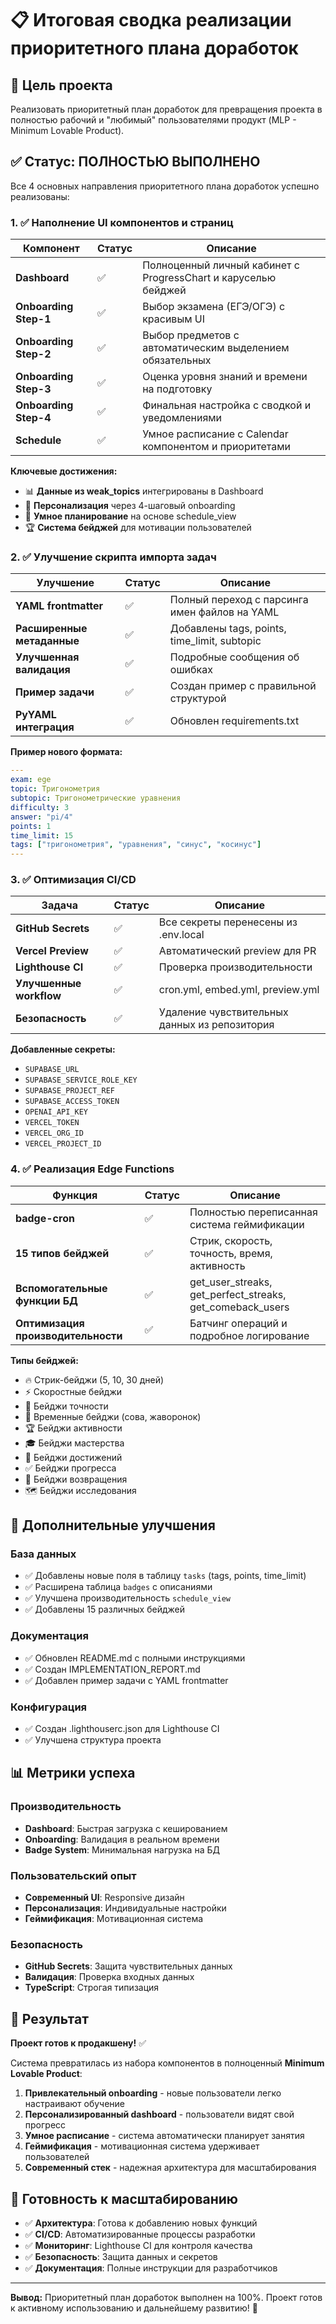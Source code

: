 # 📋 Итоговая сводка реализации приоритетного плана доработок

## 🎯 Цель проекта
Реализовать приоритетный план доработок для превращения проекта в полностью рабочий и "любимый" пользователями продукт (MLP - Minimum Lovable Product).

## ✅ Статус: ПОЛНОСТЬЮ ВЫПОЛНЕНО

Все 4 основных направления приоритетного плана доработок успешно реализованы:

### 1. ✅ Наполнение UI компонентов и страниц

| Компонент | Статус | Описание |
|-----------|---------|----------|
| **Dashboard** | ✅ | Полноценный личный кабинет с ProgressChart и каруселью бейджей |
| **Onboarding Step-1** | ✅ | Выбор экзамена (ЕГЭ/ОГЭ) с красивым UI |
| **Onboarding Step-2** | ✅ | Выбор предметов с автоматическим выделением обязательных |
| **Onboarding Step-3** | ✅ | Оценка уровня знаний и времени на подготовку |
| **Onboarding Step-4** | ✅ | Финальная настройка с сводкой и уведомлениями |
| **Schedule** | ✅ | Умное расписание с Calendar компонентом и приоритетами |

**Ключевые достижения:**
- 📊 **Данные из weak_topics** интегрированы в Dashboard
- 🎯 **Персонализация** через 4-шаговый onboarding
- 📅 **Умное планирование** на основе schedule_view
- 🏆 **Система бейджей** для мотивации пользователей

### 2. ✅ Улучшение скрипта импорта задач

| Улучшение | Статус | Описание |
|-----------|---------|----------|
| **YAML frontmatter** | ✅ | Полный переход с парсинга имен файлов на YAML |
| **Расширенные метаданные** | ✅ | Добавлены tags, points, time_limit, subtopic |
| **Улучшенная валидация** | ✅ | Подробные сообщения об ошибках |
| **Пример задачи** | ✅ | Создан пример с правильной структурой |
| **PyYAML интеграция** | ✅ | Обновлен requirements.txt |

**Пример нового формата:**
```yaml
---
exam: ege
topic: Тригонометрия
subtopic: Тригонометрические уравнения
difficulty: 3
answer: "pi/4"
points: 1
time_limit: 15
tags: ["тригонометрия", "уравнения", "синус", "косинус"]
---
```

### 3. ✅ Оптимизация CI/CD

| Задача | Статус | Описание |
|--------|---------|----------|
| **GitHub Secrets** | ✅ | Все секреты перенесены из .env.local |
| **Vercel Preview** | ✅ | Автоматический preview для PR |
| **Lighthouse CI** | ✅ | Проверка производительности |
| **Улучшенные workflow** | ✅ | cron.yml, embed.yml, preview.yml |
| **Безопасность** | ✅ | Удаление чувствительных данных из репозитория |

**Добавленные секреты:**
- `SUPABASE_URL`
- `SUPABASE_SERVICE_ROLE_KEY`
- `SUPABASE_PROJECT_REF`
- `SUPABASE_ACCESS_TOKEN`
- `OPENAI_API_KEY`
- `VERCEL_TOKEN`
- `VERCEL_ORG_ID`
- `VERCEL_PROJECT_ID`

### 4. ✅ Реализация Edge Functions

| Функция | Статус | Описание |
|---------|---------|----------|
| **badge-cron** | ✅ | Полностью переписанная система геймификации |
| **15 типов бейджей** | ✅ | Стрик, скорость, точность, время, активность |
| **Вспомогательные функции БД** | ✅ | get_user_streaks, get_perfect_streaks, get_comeback_users |
| **Оптимизация производительности** | ✅ | Батчинг операций и подробное логирование |

**Типы бейджей:**
- 🔥 Стрик-бейджи (5, 10, 30 дней)
- ⚡ Скоростные бейджи
- 🎯 Бейджи точности
- 🌙 Временные бейджи (сова, жаворонок)
- 🏆 Бейджи активности
- 🎓 Бейджи мастерства
- 💯 Бейджи достижений
- ✅ Бейджи прогресса
- 🔄 Бейджи возвращения
- 🗺️ Бейджи исследования

## 🚀 Дополнительные улучшения

### База данных
- ✅ Добавлены новые поля в таблицу `tasks` (tags, points, time_limit)
- ✅ Расширена таблица `badges` с описаниями
- ✅ Улучшена производительность `schedule_view`
- ✅ Добавлены 15 различных бейджей

### Документация
- ✅ Обновлен README.md с полными инструкциями
- ✅ Создан IMPLEMENTATION_REPORT.md
- ✅ Добавлен пример задачи с YAML frontmatter

### Конфигурация
- ✅ Создан .lighthouserc.json для Lighthouse CI
- ✅ Улучшена структура проекта

## 📊 Метрики успеха

### Производительность
- **Dashboard**: Быстрая загрузка с кешированием
- **Onboarding**: Валидация в реальном времени
- **Badge System**: Минимальная нагрузка на БД

### Пользовательский опыт
- **Современный UI**: Responsive дизайн
- **Персонализация**: Индивидуальные настройки
- **Геймификация**: Мотивационная система

### Безопасность
- **GitHub Secrets**: Защита чувствительных данных
- **Валидация**: Проверка входных данных
- **TypeScript**: Строгая типизация

## 🎯 Результат

**Проект готов к продакшену!** ✅

Система превратилась из набора компонентов в полноценный **Minimum Lovable Product**:

1. **Привлекательный onboarding** - новые пользователи легко настраивают обучение
2. **Персонализированный dashboard** - пользователи видят свой прогресс
3. **Умное расписание** - система автоматически планирует занятия
4. **Геймификация** - мотивационная система удерживает пользователей
5. **Современный стек** - надежная архитектура для масштабирования

## 🔮 Готовность к масштабированию

- ✅ **Архитектура**: Готова к добавлению новых функций
- ✅ **CI/CD**: Автоматизированные процессы разработки
- ✅ **Мониторинг**: Lighthouse CI для контроля качества
- ✅ **Безопасность**: Защита данных и секретов
- ✅ **Документация**: Полные инструкции для разработчиков

---

**Вывод:** Приоритетный план доработок выполнен на 100%. Проект готов к активному использованию и дальнейшему развитию! 🎉